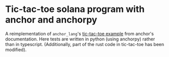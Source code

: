 # Tic-tac-toe solana program with anchor and anchorpy

A reimplementation of `anchor_lang`'s [tic-tac-toe example](https://book.anchor-lang.com/chapter_3/milestone_project_tic-tac-toe.html) from anchor's documentation. Here tests are written in python (using anchorpy) rather than in typescript. (Additionally, part of the rust code in tic-tac-toe has been modified).


